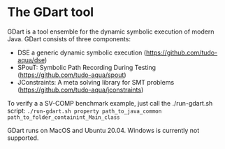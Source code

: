# The GDart tool

GDart is a tool ensemble for the dynamic symbolic execution of modern Java.
GDart consists of three components:
- DSE a generic dynamic symbolic execution (https://github.com/tudo-aqua/dse)
- SPouT: Symbolic Path Recording During Testing (https://github.com/tudo-aqua/spout)
- JConstraints: A meta solving library for SMT problems (https://github.com/tudo-aqua/jconstraints)

To verify a a SV-COMP benchmark example, just call the ./run-gdart.sh script:
`./run-gdart.sh property path_to_java_common path_to_folder_containint_Main_class`

GDart runs on MacOS and Ubuntu 20.04. Windows is currently not supported.
